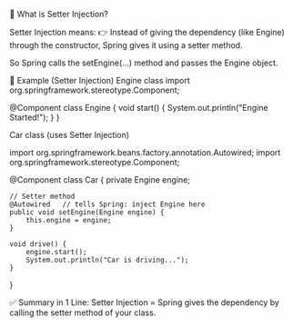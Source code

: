 🔑 What is Setter Injection?

Setter Injection means:
👉 Instead of giving the dependency (like Engine) through the constructor, Spring gives it using a setter method.

So Spring calls the setEngine(...) method and passes the Engine object.




🚗 Example (Setter Injection)
Engine class
import org.springframework.stereotype.Component;

@Component
class Engine {
void start() {
System.out.println("Engine Started!");
}
}

Car class (uses Setter Injection)



import org.springframework.beans.factory.annotation.Autowired;
import org.springframework.stereotype.Component;

@Component
class Car {
private Engine engine;

    // Setter method
    @Autowired   // tells Spring: inject Engine here
    public void setEngine(Engine engine) {
        this.engine = engine;
    }

    void drive() {
        engine.start();
        System.out.println("Car is driving...");
    }
}




✅ Summary in 1 Line:
Setter Injection = Spring gives the dependency by calling the setter method of your class.